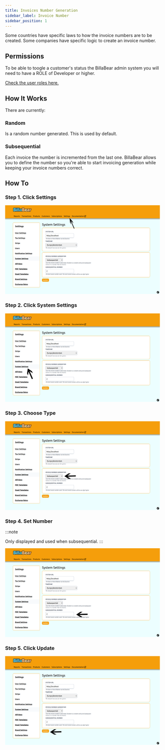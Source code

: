 ```yaml
---
title: Invoices Number Generation
sidebar_label: Invoice Number
sidebar_position: 1
---
```

Some countries have specific laws to how the invoice numbers are to be created. Some companies have specific logic to create an invoice number.

## Permissions

To be able to toogle a customer's status the BillaBear admin system you will need to have a ROLE of Developer or higher.

[Check the user roles here.](../user_roles/)

## How It Works

There are currently:

### Random

Is a random number generated. This is used by default.

### Subsequential 

Each invoice the number is incremented from the last one. BillaBear allows you to define the number so you're able to start invoicing generation while keeping your invoice numbers correct.

## How To

### Step 1. Click Settings

![Click Settings](./invoice_number_generation_screenshots/1_click_settings.png)

### Step 2. Click System Settings

![Click System Settings](./invoice_number_generation_screenshots/2_click_system_settings.png)

### Step 3. Choose Type

![Choose Type](./invoice_number_generation_screenshots/3_choose_type.png)

### Step 4. Set Number

:::note

Only displayed and used when subsequential.
:::


![Set number](./invoice_number_generation_screenshots/4_set_number.png)

### Step 5. Click Update

![Click Update](./invoice_number_generation_screenshots/5_click_update.png)